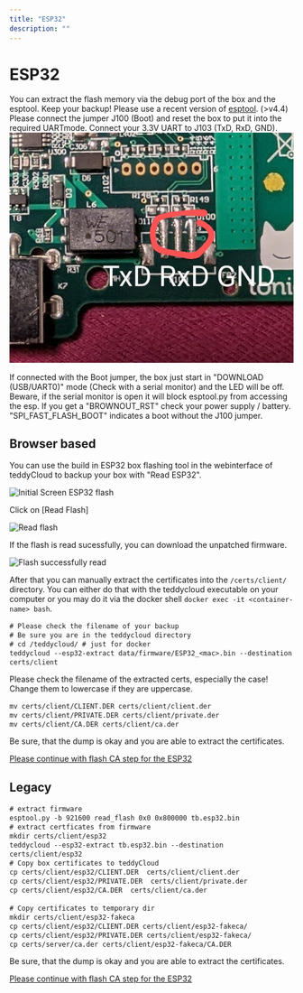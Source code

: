 ```yaml
---
title: "ESP32"
description: ""
---
```


# ESP32
You can extract the flash memory via the debug port of the box and the esptool. Keep your backup! Please use a recent version of [esptool](https://github.com/espressif/esptool). (>v4.4)
Please connect the jumper J100 (Boot) and reset the box to put it into the required UARTmode. Connect your 3.3V UART to J103 (TxD, RxD, GND).
![J103 Pinout](/img/tb-esp32-uart.jpg)

If connected with the Boot jumper, the box just start in "DOWNLOAD (USB/UART0)" mode (Check with a serial monitor) and the LED will be off. Beware, if the serial monitor is open it will block esptool.py from accessing the esp. If you get a "BROWNOUT_RST" check your power supply / battery. "SPI_FAST_FLASH_BOOT" indicates a boot without the J100 jumper. 

## Browser based
You can use the build in ESP32 box flashing tool in the webinterface of teddyCloud to backup your box with "Read ESP32".

![Initial Screen ESP32 flash](/img/esp32_newgui_flashing_00_initial.png)

Click on [Read Flash]

![Read flash](/img/esp32_newgui_flashing_01_readflash.png)

If the flash is read sucessfully, you can download the unpatched firmware.

![Flash successfully read](/img/esp32_newgui_flashing_02_patchflash.png)

After that you can manually extract the certificates into the ```/certs/client/``` directory. You can either do that with the teddycloud executable on your computer or you may do it via the docker shell `docker exec -it <container-name> bash`.
```
# Please check the filename of your backup
# Be sure you are in the teddycloud directory
# cd /teddycloud/ # just for docker
teddycloud --esp32-extract data/firmware/ESP32_<mac>.bin --destination certs/client
```
Please check the filename of the extracted certs, especially the case! Change them to lowercase if they are uppercase.
```
mv certs/client/CLIENT.DER certs/client/client.der
mv certs/client/PRIVATE.DER certs/client/private.der
mv certs/client/CA.DER certs/client/ca.der
```

Be sure, that the dump is okay and you are able to extract the certificates. 

[Please continue with flash CA step for the ESP32](../../flash-ca/esp32)

## Legacy
```
# extract firmware
esptool.py -b 921600 read_flash 0x0 0x800000 tb.esp32.bin
# extract certficates from firmware
mkdir certs/client/esp32
teddycloud --esp32-extract tb.esp32.bin --destination certs/client/esp32
# Copy box certificates to teddyCloud
cp certs/client/esp32/CLIENT.DER  certs/client/client.der
cp certs/client/esp32/PRIVATE.DER  certs/client/private.der
cp certs/client/esp32/CA.DER  certs/client/ca.der

# Copy certificates to temporary dir
mkdir certs/client/esp32-fakeca
cp certs/client/esp32/CLIENT.DER certs/client/esp32-fakeca/
cp certs/client/esp32/PRIVATE.DER certs/client/esp32-fakeca/
cp certs/server/ca.der certs/client/esp32-fakeca/CA.DER
```

Be sure, that the dump is okay and you are able to extract the certificates. 

[Please continue with flash CA step for the ESP32](../../flash-ca/esp32)
